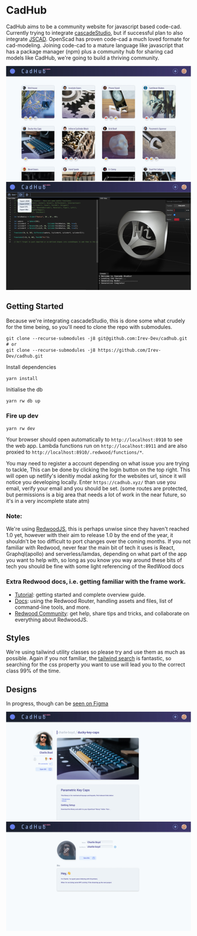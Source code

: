 # CadHub

CadHub aims to be a community website for javascript based code-cad. Currently trying to integrate [cascadeStudio](https://zalo.github.io/CascadeStudio/), but if successful plan to also integrate [JSCAD](https://openjscad.org/).
OpenScad has proven code-cad a much loved formate for cad-modeling. Joining code-cad to a mature language like javascript that has a package manager (npm) plus a community hub for sharing cad models like CadHub, we're going to build a thriving community.

<img src="https://raw.githubusercontent.com/Irev-Dev/repo-images/main/images/Parts%20Page.jpg">

<img src="https://raw.githubusercontent.com/Irev-Dev/repo-images/main/images/Part%20IDE%20-%20export%20expand%20state.jpg">

## Getting Started

Because we're integrating cascadeStudio, this is done some what crudely for the time being, so you'll need to clone the repo with submodules.

```terminal
git clone --recurse-submodules -j8 git@github.com:Irev-Dev/cadhub.git
# or
git clone --recurse-submodules -j8 https://github.com/Irev-Dev/cadhub.git
```

Install dependencies
```terminal
yarn install
```

Initialise the db
``` terminal
yarn rw db up
```

### Fire up dev
```terminal
yarn rw dev
```

Your browser should open automatically to `http://localhost:8910` to see the web app. Lambda functions run on `http://localhost:8911` and are also proxied to `http://localhost:8910/.redwood/functions/*`.

You may need to register a account depending on what issue you are trying to tackle, This can be done by clicking the login button on the top right. This will open up netlify's idenitiy modal asking for the websites url, since it will notice you developing locally. Enter `https://cadhub.xyz/` than use you email, verify your email and you should be set.
(some routes are protected, but permissions is a big area that needs a lot of work in the near future, so it's in a very incomplete state atm)

### Note:
We're using [RedwoodJS](https://redwoodjs.com/), this is perhaps unwise since they haven't reached 1.0 yet, however with their aim to release 1.0 by the end of the year, it shouldn't be too difficult to port changes over the coming months.
If you not familiar with Redwood, never fear the main bit of tech it uses is React, Graphql(apollo) and serverless/lamdas, depending on what part of the app you want to help with, so long as you know you way around these bits of tech you should be fine with some light referencing of the RedWood docs

### Extra Redwood docs, i.e. getting familiar with the frame work.
- [Tutorial](https://redwoodjs.com/tutorial/welcome-to-redwood): getting started and complete overview guide.
- [Docs](https://redwoodjs.com/docs/introduction): using the Redwood Router, handling assets and files, list of command-line tools, and more.
- [Redwood Community](https://community.redwoodjs.com): get help, share tips and tricks, and collaborate on everything about RedwoodJS.

## Styles

We're using tailwind utility classes so please try and use them as much as possible. Again if you not familiar, the [tailwind search](https://tailwindcss.com/) is fantastic, so searching for the css property you want to use will lead you to the correct class 99% of the time.

## Designs

In progress, though can be [seen on Figma](https://www.figma.com/file/VUh53RdncjZ7NuFYj0RGB9/CadHub?node-id=0%3A1)

<img src="https://raw.githubusercontent.com/Irev-Dev/repo-images/main/images/Part%20Page(1).jpg">

<img src="https://raw.githubusercontent.com/Irev-Dev/repo-images/main/images/User%20Page%20Edit.jpg">
